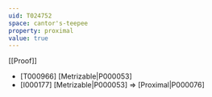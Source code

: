 ```yaml
---
uid: T024752
space: cantor's-teepee
property: proximal
value: true
---
```

[[Proof]]

* [T000966] [Metrizable|P000053]
* [I000177] [Metrizable|P000053] => [Proximal|P000076]


